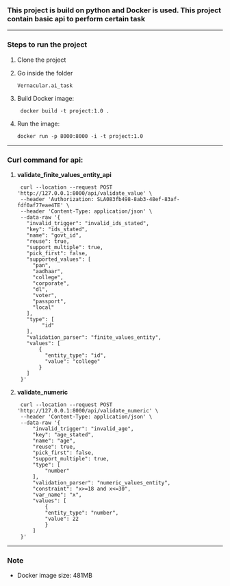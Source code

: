 
### This project is build on python and Docker is used. This project contain basic api to perform certain task
----

### Steps to run the project

1. Clone the project
2. Go inside the folder
    
       Vernacular.ai_task
   
3. Build Docker image:
    
        docker build -t project:1.0 .

4. Run the image:
        
       docker run -p 8000:8000 -i -t project:1.0

---
### Curl command for api:

1. **validate_finite_values_entity_api** 
    
        curl --location --request POST 'http://127.0.0.1:8000/api/validate_value' \
        --header 'Authorization: SLA083fb498-8ab3-48ef-83af-fdf0af77eae4TE' \
        --header 'Content-Type: application/json' \
        --data-raw '{
          "invalid_trigger": "invalid_ids_stated",
          "key": "ids_stated",
          "name": "govt_id",
          "reuse": true,
          "support_multiple": true,
          "pick_first": false,
          "supported_values": [
            "pan",
            "aadhaar",
            "college",
            "corporate",
            "dl",
            "voter",
            "passport",
            "local"
          ],
          "type": [
               "id"
          ],
          "validation_parser": "finite_values_entity",
          "values": [
              {
                "entity_type": "id",
                "value": "college"
              }
          ]
        }'

2. **validate_numeric**
        
        curl --location --request POST 'http://127.0.0.1:8000/api/validate_numeric' \
        --header 'Content-Type: application/json' \
        --data-raw '{
            "invalid_trigger": "invalid_age",
            "key": "age_stated",
            "name": "age",
            "reuse": true,
            "pick_first": false,
            "support_multiple": true,
            "type": [
                "number"
            ],
            "validation_parser": "numeric_values_entity",
            "constraint": "x>=18 and x<=30",
            "var_name": "x",
            "values": [
                {
                "entity_type": "number",
                "value": 22
                }
            ]
        }'

---

### Note

- Docker image size: 481MB 
